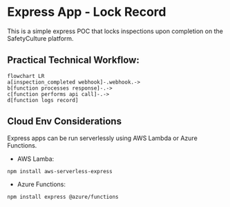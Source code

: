 
# Express App - Lock Record

This is a simple express POC that locks inspections upon completion on the SafetyCulture platform.

## Practical Technical Workflow:
```mermaid
flowchart LR
a[inspection_completed webhook]-.webhook.->
b[function processes response]-.->
c[function performs api call]-.->
d[function logs record]
```

## Cloud Env Considerations
Express apps can be run serverlessly using AWS Lambda or Azure Functions.

- AWS Lamba:
```bash
npm install aws-serverless-express
```

- Azure Functions:
```bash
npm install express @azure/functions
```
